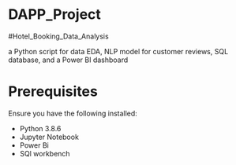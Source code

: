 # DAPP_Project
#Hotel_Booking_Data_Analysis

a Python script for data EDA, NLP model for customer reviews, SQL database, and a Power BI dashboard

# Prerequisites
Ensure you have the following installed:

- Python 3.8.6
- Jupyter Notebook
- Power Bi
- SQl workbench

